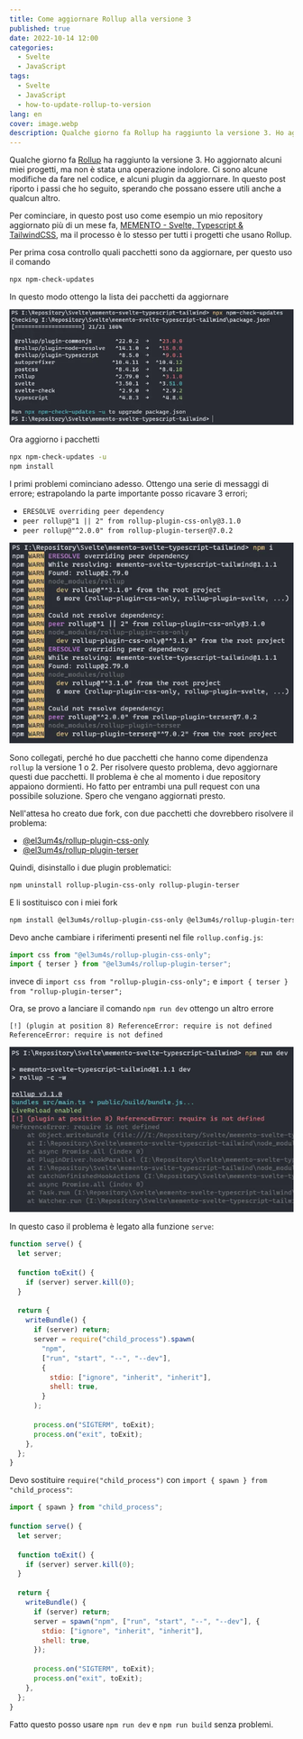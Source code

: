 ```yaml
---
title: Come aggiornare Rollup alla versione 3
published: true
date: 2022-10-14 12:00
categories:
  - Svelte
  - JavaScript
tags:
  - Svelte
  - JavaScript
  - how-to-update-rollup-to-version
lang: en
cover: image.webp
description: Qualche giorno fa Rollup ha raggiunto la versione 3. Ho aggiornato alcuni miei progetti, ma non è stata una operazione indolore. Ci sono alcune modifiche da fare nel codice, e alcuni plugin da aggiornare. In questo post riporto i passi che ho seguito, sperando che possano essere utili anche a qualcun altro.
---
```


Qualche giorno fa [Rollup](https://rollupjs.org/guide/en/) ha raggiunto la versione 3. Ho aggiornato alcuni miei progetti, ma non è stata una operazione indolore. Ci sono alcune modifiche da fare nel codice, e alcuni plugin da aggiornare. In questo post riporto i passi che ho seguito, sperando che possano essere utili anche a qualcun altro.

Per cominciare, in questo post uso come esempio un mio repository aggiornato più di un mese fa, [MEMENTO - Svelte, Typescript & TailwindCSS](https://github.com/el3um4s/memento-svelte-typescript-tailwind), ma il processo è lo stesso per tutti i progetti che usano Rollup.

Per prima cosa controllo quali pacchetti sono da aggiornare, per questo uso il comando

```bash
npx npm-check-updates
```

In questo modo ottengo la lista dei pacchetti da aggiornare

![Immagine](./npm-check-updates.webp)

Ora aggiorno i pacchetti

```bash
npx npm-check-updates -u
npm install
```

I primi problemi cominciano adesso. Ottengo una serie di messaggi di errore; estrapolando la parte importante posso ricavare 3 errori;

- `ERESOLVE overriding peer dependency`
- `peer rollup@"1 || 2" from rollup-plugin-css-only@3.1.0`
- `peer rollup@"^2.0.0" from rollup-plugin-terser@7.0.2`

![Immagine](./error-eresolve.webp)

Sono collegati, perché ho due pacchetti che hanno come dipendenza `rollup` la versione 1 o 2. Per risolvere questo problema, devo aggiornare questi due pacchetti. Il problema è che al momento i due repository appaiono dormienti. Ho fatto per entrambi una pull request con una possibile soluzione. Spero che vengano aggiornati presto.

Nell'attesa ho creato due fork, con due pacchetti che dovrebbero risolvere il problema:

- [@el3um4s/rollup-plugin-css-only](https://www.npmjs.com/package/@el3um4s/rollup-plugin-css-only)
- [@el3um4s/rollup-plugin-terser](https://www.npmjs.com/package/@el3um4s/rollup-plugin-terser)

Quindi, disinstallo i due plugin problematici:

```bash
npm uninstall rollup-plugin-css-only rollup-plugin-terser
```

E li sostituisco con i miei fork

```bash
npm install @el3um4s/rollup-plugin-css-only @el3um4s/rollup-plugin-terser
```

Devo anche cambiare i riferimenti presenti nel file `rollup.config.js`:

```javascript
import css from "@el3um4s/rollup-plugin-css-only";
import { terser } from "@el3um4s/rollup-plugin-terser";
```

invece di `import css from "rollup-plugin-css-only";` e `import { terser } from "rollup-plugin-terser";`

Ora, se provo a lanciare il comando `npm run dev` ottengo un altro errore

```text
[!] (plugin at position 8) ReferenceError: require is not defined
ReferenceError: require is not defined
```

![Immagine](./error-run-dev.webp)

In questo caso il problema è legato alla funzione `serve`:

```javascript
function serve() {
  let server;

  function toExit() {
    if (server) server.kill(0);
  }

  return {
    writeBundle() {
      if (server) return;
      server = require("child_process").spawn(
        "npm",
        ["run", "start", "--", "--dev"],
        {
          stdio: ["ignore", "inherit", "inherit"],
          shell: true,
        }
      );

      process.on("SIGTERM", toExit);
      process.on("exit", toExit);
    },
  };
}
```

Devo sostituire `require("child_process")` con `import { spawn } from "child_process"`:

```javascript
import { spawn } from "child_process";

function serve() {
  let server;

  function toExit() {
    if (server) server.kill(0);
  }

  return {
    writeBundle() {
      if (server) return;
      server = spawn("npm", ["run", "start", "--", "--dev"], {
        stdio: ["ignore", "inherit", "inherit"],
        shell: true,
      });

      process.on("SIGTERM", toExit);
      process.on("exit", toExit);
    },
  };
}
```

Fatto questo posso usare `npm run dev` e `npm run build` senza problemi.

